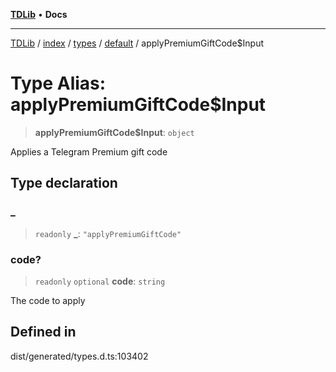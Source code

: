 [**TDLib**](../../../../../../README.md) • **Docs**

***

[TDLib](../../../../../../modules.md) / [index](../../../../../README.md) / [types](../../../README.md) / [default](../README.md) / applyPremiumGiftCode$Input

# Type Alias: applyPremiumGiftCode$Input

> **applyPremiumGiftCode$Input**: `object`

Applies a Telegram Premium gift code

## Type declaration

### \_

> `readonly` **\_**: `"applyPremiumGiftCode"`

### code?

> `readonly` `optional` **code**: `string`

The code to apply

## Defined in

dist/generated/types.d.ts:103402
